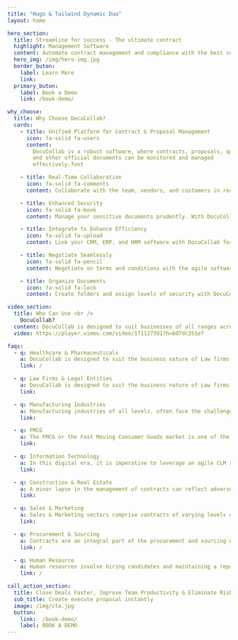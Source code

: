 ```yaml
---
title: "Hugo & Tailwind Dynamic Duo"
layout: home

hero_section:
  title: Streamline for success - The ultimate contract
  highlight: Management Software
  content: Automate contract management and compliance with the best contract management software - DocuCollab
  hero_img: /img/hero-img.jpg
  border_buton:
    label: Learn More
    link:
  primary_buton:
    label: Book a Demo
    link: /book-demo/

why_choose:
  title: Why Choose DocuCollab?
  cards:
    - title: Unified Platform for Contract & Proposal Management
      icon: fa-solid fa-users
      content:
        DocuCollab is a robust software, where contracts, proposals, quotes,
        and other official documents can be monitored and managed
        effectively.font

    - title: Real-Time Collaboration
      icon: fa-solid fa-comments
      content: Collaborate with the team, vendors, and customers in real-time. Enhance your team productivity and minimize clerical errors.

    - title: Enhanced Security
      icon: fa-solid fa-book
      content: Manage your sensitive documents prudently. With DocuCollab, ensuring the security of the official/personal information is easier.

    - title: Integrate to Enhance Efficiency
      icon: fa-solid fa-upload
      content: Link your CRM, ERP, and HRM software with DocuCollab for a highly-efficient integrated platform. Analytics and reporting made simpler with DocuCollab.

    - title: Negotiate Seamlessly
      icon: fa-solid fa-pencil
      content: Negotiate on terms and conditions with the agile software. DocuCollab facilitates an easy and effective negotiation channel through track changes and comments.

    - title: Organize Documents
      icon: fa-solid fa-lock
      content: Create folders and assign levels of security with DocuCollab. Organize all the documents pertaining to a contract/proposal in a simple yet effective manner

video_section:
  title: Who Can Use <br />
    DocuCollab?
  content: DocuCollab is designed to suit businesses of all ranges across industry verticals. From small-scale businesses to large enterprises, DocuCollab is a simple and effective platform to manage your contracts, proposals, and other such documents. Here are a few industries, sectors, and organizational units that can yield maximum benefit by leveraging DocuCollab.
  video: https://player.vimeo.com/video/171127391?h=b07dc351ef

faqs:
  - q: Healthcare & Pharmaceuticals
    a: DocuCollab is designed to suit the business nature of Law firms and other such legal entities, where creating contracts is one of the fundamental activities. With the Contract Lifecycle Management Software from DocuCollab, attorneys and paralegal forces can streamline their contract creation processes and improve their productivity phenomenally.
    link: /

  - q: Law Firms & Legal Entities
    a: DocuCollab is designed to suit the business nature of Law firms and other such legal entities, where creating contracts is one of the fundamental activities. With the Contract Lifecycle Management Software from DocuCollab, attorneys and paralegal forces can streamline their contract creation processes and improve their productivity phenomenally.
    link:

  - q: Manufacturing Industries
    a: Manufacturing industries of all levels, often face the challenge of contract mismanagement. DocuCollab is a simple and efficient platform that renders the users an enriching experience of improved contract management practices. With robust contract management software from DocuCollab, manufacturing companies can perform end-to-end contractual activities effectively.
    link:

  - q: FMCG
    a: The FMCG or the Fast Moving Consumer Goods market is one of the biggest industries with billions worth of turnover across the country. Contracts and subsidiary legal documents are an integral part of the FMCG sector, which requires intensive monitoring and management. The Contract Management Software from DocuCollab is an agile platform that simplifies and streamlines the process of managing contracts.
    link:

  - q: Information Technology
    a: In this digital era, it is imperative to leverage an agile CLM software system in expediting processes. DocuCollab’s advanced contract management software tools assist the IT sector in automating their key operations completely. The unified platform enables users to stay ahead of contract developments, thereby improving the productivity of the contract team.
    link:

  - q: Construction & Real Estate
    a: A minor lapse in the management of contracts can reflect adversely on the organization. Especially, the construction and real estate sectors deal with a considerable amount of lawsuits due to contract negligence and manual errors. DocuCollab is structured to help users to create, manage, and execute contracts effectively, thereby helping companies to take the lead in managing contracts
    link:

  - q: Sales & Marketing
    a: Sales & Marketing sectors comprise contracts of varying levels of importance. The one big challenge that the sales team and marketers face is the disorganization of documents, which leads to severe consequences. DocuCollab eliminates the risk pertaining to document misplacement/data loss. The contract management software enables users to organize documents categorically.
    link:

  - q: Procurement & Sourcing
    a: Contracts are an integral part of the procurement and sourcing departments and require expert-level administration for its seamless functioning. DocuCollab’s agile contract management software is the ideal platform for companies to create, manage, control, and execute contracts instantly. From categorically organizing documents to negotiating effortlessly, DocuCollab’s beneficial features make it the best choice for procurement & sourcing companies.
    link: /

  - q: Human Resource
    a: Human resources involve hiring candidates and maintaining a repository, where the information of the workforce is diligently recorded. To ensure that the contracts that tie the workforce with the company don’t scatter, it is prudent to utilize the contract management software from DocuCollab. With DocuCollab, the Human resources department/agency can efficiently manage and monitor contracts.
    link: /

call_action_section:
  title: Close Deals Faster, Improve Team Productivity & Eliminate Risks with DocuCollab
  sub_title: Create execute proposal instantly
  image: /img/cta.jpg
  button:
    link:  /book-demo/
    label: BOOK A DEMO
---
```

